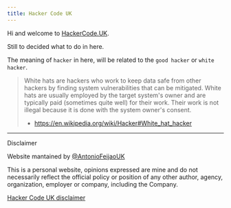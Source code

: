 ```yaml
---
title: Hacker Code UK
---
```


Hi and welcome to [HackerCode.UK](https://hackercode.uk).

Still to decided what to do in here.

The meaning of `hacker` in here, will be related to the `good hacker` or `white hacker`.

> White hats are hackers who work to keep data safe from other hackers by finding system vulnerabilities that can be mitigated.
> White hats are usually employed by the target system's owner and are typically paid (sometimes quite well) for their work.
> Their work is not illegal because it is done with the system owner's consent.
> 
> - <https://en.wikipedia.org/wiki/Hacker#White_hat_hacker>




---

Disclaimer 

Website mantained by [@AntonioFeijaoUK](https://twitter.com/AntonioFeijaoUK)

This is a personal website, opinions expressed are mine and do not necessarily reflect the official policy or position of any other author, agency, organization, employer or company, including the Company.
 

[Hacker Code UK disclaimer](https://www.termsfeed.com/disclaimer/0e56c7daf0ac834444f8be0719e9dfba)
